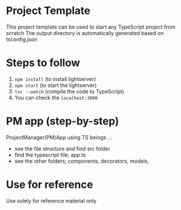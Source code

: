 # Project Template

This project template can be used to start any TypeScript project from scratch
The output directory is automatically generated based on tsconfig.json

# Steps to follow

1. `npm install` (to install lightserver)
2. `npm start` (to start the lightserver)
3. `tsc --watch` (compile the code to TypeScript)
4. You can check the `localhost:3000`

# PM app (step-by-step)

ProjectManager(PM)App using TS beings ...
- see the file structure and find src folder
- find the typescript file; app.ts
- see the other folders; components, decorators, models,

# Use for reference

Use solely for reference material only
